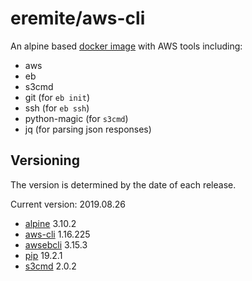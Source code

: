 # eremite/aws-cli

An alpine based [docker image](https://hub.docker.com/r/eremite/aws-cli/) with AWS tools including:

* aws
* eb
* s3cmd
* git (for `eb init`)
* ssh (for `eb ssh`)
* python-magic (for `s3cmd`)
* jq (for parsing json responses)

## Versioning

The version is determined by the date of each release.

Current version: 2019.08.26

* [alpine](https://hub.docker.com/r/library/alpine/tags/) 3.10.2
* [aws-cli](https://github.com/aws/aws-cli/releases) 1.16.225
* [awsebcli](https://pypi.python.org/pypi/awsebcli/#history) 3.15.3
* [pip](https://pip.pypa.io/en/stable/news/) 19.2.1
* [s3cmd](https://github.com/s3tools/s3cmd/releases) 2.0.2
